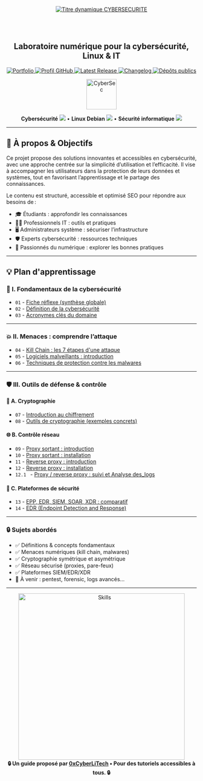 <div align="center">

  <br></br>
  
  <a href="https://github.com/0xCyberLiTech">
  <img src="https://readme-typing-svg.herokuapp.com?font=JetBrains+Mono&size=50&duration=6000&pause=1000000000&color=FF0048&center=true&vCenter=true&width=1100&lines=%3ECYBERSECURITE_" alt="Titre dynamique CYBERSECURITE" />
  </a>
  
  <br></br>

  <h2>Laboratoire numérique pour la cybersécurité, Linux & IT</h2>
  
  <p align="center">
      <a href="https://0xcyberlitech.github.io/">
        <img src="https://img.shields.io/badge/Portfolio-0xCyberLiTech-181717?logo=github&style=flat-square" alt="Portfolio" />
      </a>
      <a href="https://github.com/0xCyberLiTech">
        <img src="https://img.shields.io/badge/Profil-GitHub-181717?logo=github&style=flat-square" alt="Profil GitHub" />
      </a>
      <a href="https://github.com/0xCyberLiTech/Cybersecurite/releases/latest">
        <img src="https://img.shields.io/github/v/release/0xCyberLiTech/Cybersecurite?label=version" alt="Latest Release" />
      </a>
      <a href="https://github.com/0xCyberLiTech/Cybersecurite/blob/main/CHANGELOG.md">
        <img src="https://img.shields.io/badge/📄%20CHANGELOG-Cybersecurite-blue" alt="Changelog" />
      </a>
      <a href="https://github.com/0xCyberLiTech?tab=repositories">
        <img src="https://img.shields.io/badge/Dépôts-publics-blue?style=flat-square" alt="Dépôts publics" />
      </a>
  </p>

</div>

<!-- Optimisation SEO : mots-clés cybersécurité, sécurité informatique, Linux, Debian, administration système, réseau, IT, cryptographie, open source, pare-feu, proxy, reverse proxy, DNS, SSH, Docker, OpenVAS, SIEM, EDR, XDR, SOAR, pentest, forensic, logs, tutoriels, guides, formation, expertise, supervision, ressources techniques, étudiants, professionnels, passionnés, bonnes pratiques, protection des données, analyse de risques, cyberattaque, défense, conformité, audit, gestion de crise, sensibilisation, monitoring, cloud, virtualisation, DevSecOps. -->

<div align="center">
  <img src="https://img.icons8.com/fluency/96/000000/cyber-security.png" alt="CyberSec" width="80"/>
</div>

<div align="center">
  <p>
    <strong>Cybersécurité</strong> <img src="https://img.icons8.com/color/24/000000/lock--v1.png"/> • <strong>Linux Debian</strong> <img src="https://img.icons8.com/color/24/000000/linux.png"/> • <strong>Sécurité informatique</strong> <img src="https://img.icons8.com/color/24/000000/shield-security.png"/>
  </p>
</div>

---

## 🚀 À propos & Objectifs

Ce projet propose des solutions innovantes et accessibles en cybersécurité, avec une approche centrée sur la simplicité d’utilisation et l’efficacité. Il vise à accompagner les utilisateurs dans la protection de leurs données et systèmes, tout en favorisant l’apprentissage et le partage des connaissances.

Le contenu est structuré, accessible et optimisé SEO pour répondre aux besoins de :
- 🎓 Étudiants : approfondir les connaissances
- 👨‍💻 Professionnels IT : outils et pratiques
- 🖥️ Administrateurs système : sécuriser l’infrastructure
- 🛡️ Experts cybersécurité : ressources techniques
- 🚀 Passionnés du numérique : explorer les bonnes pratiques

---

## 💡 Plan d'apprentissage
### 🧠 I. Fondamentaux de la cybersécurité

- `01` - [Fiche réflexe (synthèse globale)](CYBERSECURITE-01-FICHE-REFLEX.md)
- `02` - [Définition de la cybersécurité](CYBERSECURITE-02-definition.md)
- `03` - [Acronymes clés du domaine](CYBERSECURITE-03-ACRONYMES.md)

---

### 💥 II. Menaces : comprendre l’attaque

- `04` - [Kill Chain : les 7 étapes d'une attaque](CYBERSECURITE-04-KILL-CHAIN.md)
- `05` - [Logiciels malveillants : introduction](CYBERSECURITE-05-LOGICIELS-MALVEILLANTS-introduction.md)
- `06` - [Techniques de protection contre les malwares](CYBERSECURITE-06-LOGICIELS-MALVEILLANTS-techniques_de_protection.md)

---

### 🛡️ III. Outils de défense & contrôle
#### 🔐 A. Cryptographie

- `07` - [Introduction au chiffrement](CYBERSECURITE-07-CRYPTOGRAPHIE-introduction.md)
- `08` - [Outils de cryptographie (exemples concrets)](CYBERSECURITE-08-CRYPTOGRAPHIE-OUTILS-Mise-en-pratique-avec-des-outils-concrets.md)

#### 🌐 B. Contrôle réseau

- `09` - [Proxy sortant : introduction](CYBERSECURITE-09-PROXY-INTRODUCTION-Le-rôle-du-proxy-sortant.md)
- `10` - [Proxy sortant : installation](CYBERSECURITE-10-PROXY-INSTALLATION-Mise-en-œuvre-pratique.md)
- `11` - [Reverse proxy : introduction](CYBERSECURITE-11-REVERSE-PROXY-INTRODUCTION-Le-rôle-du-proxy-entrant.md)
- `12` - [Reverse proxy : installation](CYBERSECURITE-12-REVERSE-PROXY-INSTALLATION-Mise-en-œuvre-pratique.md)
- `12.1 ` - [Proxy / reverse proxy : suivi et Analyse des_logs](CYBERSECURITE-12-1-PEOXY_Suivi_et_Analyse_des_logs_Squid_sous_Debian_12_&_13.md)

#### 🧩 C. Plateformes de sécurité

- `13` - [EPP, EDR, SIEM, SOAR, XDR : comparatif](CYBERSECURITE-13-EPP-EDR-SIEM-SOAR-et-XDR-comprendre-la-différence-entre-ces-acronymes.md)
- `14` - [EDR (Endpoint Detection and Response)](CYBERSECURITE-14-EDR.md)

---

### 🔒 Sujets abordés

- ✅ Définitions & concepts fondamentaux
- ✅ Menaces numériques (kill chain, malwares)
- ✅ Cryptographie symétrique et asymétrique
- ✅ Réseau sécurisé (proxies, pare-feux)
- ✅ Plateformes SIEM/EDR/XDR
- 🚧 À venir : pentest, forensic, logs avancés...

---

<div align="center">
  <a href="https://github.com/0xCyberLiTech" target="_blank" rel="noopener">
    <img src="https://skillicons.dev/icons?i=linux,debian,bash,docker,nginx,git,vim,python,markdown" alt="Skills" width="440">
  </a>
</div>

<div align="center">
  <b>🔒 Un guide proposé par <a href="https://github.com/0xCyberLiTech">0xCyberLiTech</a> • Pour des tutoriels accessibles à tous. 🔒</b>
</div>

